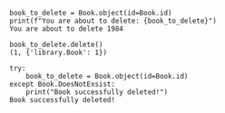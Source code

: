 
    book_to_delete = Book.object(id=Book.id)
    print(f"You are about to delete: {book_to_delete}")
    You are about to delete 1984
    
    book_to_delete.delete()
    (1, {'library.Book': 1})
    
    try:
        book_to_delete = Book.object(id=Book.id)
    except Book.DoesNotExsist:
        print("Book successfully deleted!")
    Book successfully deleted!